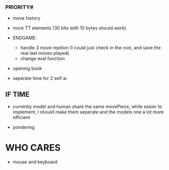 ### PRIORITY# ##
- move history

- more TT elements (30 bits with 10 bytes should work)

- ENDGAME:
    - handle 3 move repition (I could just check in the root, and save the real last moves played)
    - change eval function

- opening book

- seperate time for 2 self ai

## IF TIME ##
- currently model and human share the same movePiece, while easier to implement, I should make them seperate and the models one a lot more efficient

- pondering

# WHO CARES #
- mouse and keyboard